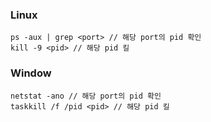 ### Linux
```shell
ps -aux | grep <port> // 해당 port의 pid 확인
kill -9 <pid> // 해당 pid 킬
```

### Window
```shell
netstat -ano // 해당 port의 pid 확인
taskkill /f /pid <pid> // 해당 pid 킬
```
